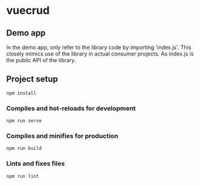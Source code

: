 # vuecrud

## Demo app
In the demo app, only refer to the library code by importing 'index.js'. This closely mimics use of the library in actual consumer projects. As index.js is the public API of the library.

## Project setup
```
npm install
```

### Compiles and hot-reloads for development
```
npm run serve
```

### Compiles and minifies for production
```
npm run build
```

### Lints and fixes files
```
npm run lint
```
